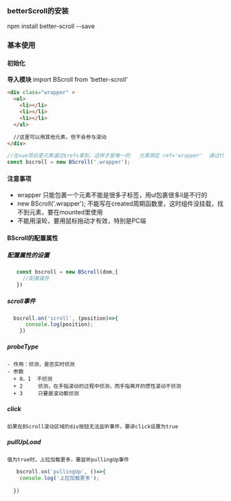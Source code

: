 ﻿### betterScroll的安装
  npm install better-scroll --save

### 基本使用

#### 初始化
  **导入模块**
  import BScroll from 'better-scroll'

```html
<div class="wrapper" >
  <ul>
    <li></li>
    <li></li>
    <li></li>
  </ul>

  //这里可以用其他元素，但不会参与滚动
</div>
```

```js
//在vue项目里元素通过$refs拿到，这样才是唯一的   元素绑定 ref='wrapper'  通过this.$refs.wrapper拿到
const bscroll = new BScroll('.wrapper');
```

#### 注意事项
  - wrapper  只能包裹一个元素不能是很多子标签，用ul包裹很多li是不行的
  - new BScroll('.wrapper');  不能写在created周期函数里，这时组件没挂载，找不到元素，要在mounted里使用
  - 不能用滚轮，要用鼠标拖动才有效，特别是PC端

#### BScroll的配置属性
  ##### 配置属性的设置
```js
   const bscroll = new BScroll(dom,{
     //配置属性
   })
```

  ##### scroll事件
```js
  bscroll.on('scroll', (position)=>{
      console.log(position);
    })
```
  ##### probeType
    - 作用：侦测，是否实时侦测
    - 参数
      + 0，1  不侦测
      + 2     侦测，在手指滚动的过程中侦测，而手指离开的惯性滚动不侦测
      + 3     只要是滚动都侦测

  ##### click
    如果在BScroll滚动区域的div按钮无法监听事件，要讲click设置为true

  ##### pullUpLoad
    值为true时，上拉加载更多，要监听pullingUp事件

  ```js
     bscroll.on('pullingUp', ()=>{
      console.log('上拉加载更多');
      
    })
  ```





